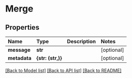 # Merge

## Properties

| Name | Type | Description | Notes |
| :--- | :--- | :--- | :--- |
| **message** | **str** |  | \[optional\] |
| **metadata** | **{str: \(str,\)}** |  | \[optional\] |

[\[Back to Model list\]](../#documentation-for-models) [\[Back to API list\]](../#documentation-for-api-endpoints) [\[Back to README\]](../)

